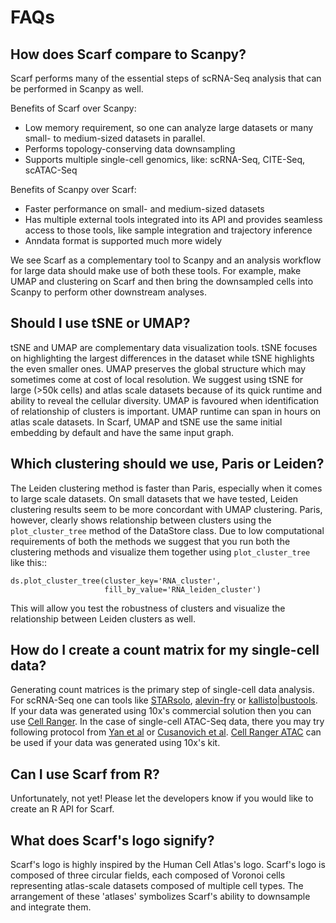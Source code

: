 # FAQs

## How does Scarf compare to Scanpy?

Scarf performs many of the essential steps of scRNA-Seq analysis that can be
performed in Scanpy as well.

Benefits of Scarf over Scanpy:
- Low memory requirement, so one can analyze large datasets or many small- to
  medium-sized datasets in parallel.
- Performs topology-conserving data downsampling
- Supports multiple single-cell genomics, like: scRNA-Seq, CITE-Seq, scATAC-Seq

Benefits of Scanpy over Scarf:
- Faster performance on small- and medium-sized datasets
- Has multiple external tools integrated into its API and provides seamless access
  to those tools, like sample integration and trajectory inference
- Anndata format is supported much more widely

We see Scarf as a complementary tool to Scanpy and an analysis workflow for large
data should make use of both these tools. For example, make UMAP and clustering on
Scarf and then bring the downsampled cells into Scanpy to perform other downstream
analyses.

## Should I use tSNE or UMAP?
tSNE and UMAP are complementary data visualization tools. tSNE focuses on highlighting
the largest differences in the dataset while tSNE highlights the even smaller ones. UMAP
preserves the global structure which may sometimes come at cost of local resolution. We
suggest using tSNE for large (>50k cells) and atlas scale datasets because of its quick
runtime and ability to reveal the cellular diversity. UMAP is favoured when identification
of relationship of clusters is important. UMAP runtime can span in hours on atlas scale
datasets. In Scarf, UMAP and tSNE use the same initial embedding by default and have the
same input graph.


## Which clustering should we use, Paris or Leiden?
The Leiden clustering method is faster than Paris, especially when it comes to large scale
datasets. On small datasets that we have tested, Leiden clustering results seem to be more
concordant with UMAP clustering. Paris, however, clearly shows relationship between clusters
using the `plot_cluster_tree` method of the DataStore class. Due to low computational
requirements of both the methods we suggest that you run both the clustering methods and
visualize them together using `plot_cluster_tree` like this::

    ds.plot_cluster_tree(cluster_key='RNA_cluster',
                         fill_by_value='RNA_leiden_cluster')

This will allow you test the robustness of clusters and visualize the relationship between
Leiden clusters as well.

## How do I create a count matrix for my single-cell data?
Generating count matrices is the primary step of single-cell data analysis. For scRNA-Seq one can
tools like [STARsolo], [alevin-fry] or [kallisto|bustools]. If your data was generated using
10x's commercial solution then you can use [Cell Ranger]. In the case of single-cell ATAC-Seq data,
there you may try following protocol from [Yan et al] or [Cusanovich et al]. [Cell Ranger ATAC] can
be used if your data was generated using 10x's kit.

[STARsolo]: https://github.com/alexdobin/STAR/blob/master/docs/STARsolo.md
[alevin-fry]: https://alevin-fry.readthedocs.io/en/stable/
[kallisto|bustools]: https://www.kallistobus.tools/
[Cell Ranger]: https://support.10xgenomics.com/single-cell-gene-expression/software/pipelines/latest/what-is-cell-ranger
[Yan et al]: https://genomebiology.biomedcentral.com/articles/10.1186/s13059-020-1929-3
[Cusanovich et al]: https://www.cell.com/cell/fulltext/S0092-8674(18)30855-9
[Cell Ranger ATAC]: https://support.10xgenomics.com/single-cell-atac/software/pipelines/latest/what-is-cell-ranger-atac

## Can I use Scarf from R?
Unfortunately, not yet! Please let the developers know if you would like to create an R API for Scarf.

## What does Scarf's logo signify?
Scarf's logo is highly inspired by the Human Cell Atlas's logo.
Scarf's logo is composed of three circular fields, each composed of Voronoi cells representing
atlas-scale datasets composed of multiple cell types. The arrangement of these 'atlases' symbolizes
Scarf's ability to downsample and integrate them.
